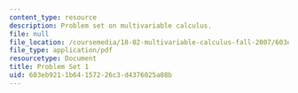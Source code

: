 ```yaml
---
content_type: resource
description: Problem set on multivariable calculus.
file: null
file_location: /coursemedia/18-02-multivariable-calculus-fall-2007/603eb9211b64157226c3d4376025a08b_ps1.pdf
file_type: application/pdf
resourcetype: Document
title: Problem Set 1
uid: 603eb921-1b64-1572-26c3-d4376025a08b
---
```

